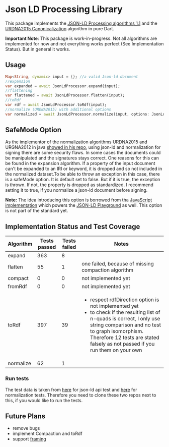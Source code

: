 # Json LD Processing Library
This package implements the [JSON-LD Processing algorithms 1.1](https://www.w3.org/TR/json-ld11-api/) and the [URDNA2015 Canonicalization](https://w3c-ccg.github.io/rdf-dataset-canonicalization/spec/) algorithm in pure Dart.

**Important Note**: This package is work-in-progress. Not all algorithms are implemented for now and not everything works perfect (See Implementation Status).
But in general it works.

## Usage
```Dart
Map<String, dynamic> input = {}; //a valid Json-ld document
//expansion
var expanded = await JsonLdProcessor.expand(input);
//flattening
var flattened = await JsonLdProcessor.flatten(input);
//toRdf
var rdf = await JsonLdProcessor.toRdf(input);
//normalize (URDNA2015) with additional options
var normalized = await JsonLdProcessor.normalize(input, options: JsonLdOptions(safeMode: true));
```

## SafeMode Option
As the implementor of the normalization algorithms URDNA2015 and URGNA2012 in java [showed in his repo](https://github.com/setl/rdf-urdna/tree/master/jsonld-warnings), using json-ld and normalization for signing there are some security flaws. In some cases the documents could be manipulated and the signatures stays correct.
One reasons for this can be found in the expansion algorithm. If a property of the input document can't be expanded to an IRI or keyword, it is dropped and so not included in the normalized dataset.To be able to throw an exception in this case, there is a safeMode option. It is default set to false.
But if it is true, the exception is thrown. If not, the property is dropped as standardized.
I recommend setting it to true, if you normalize a json-ld document before signing.

**Note:** The idea introducing this option is borrowed from tha [JavaScript implementation](https://github.com/digitalbazaar/jsonld.js/) which powers the [JSON-LD Playground](https://json-ld.org/playground/) as well. This option is not part of the standard yet.

## Implementation Status and Test Coverage
| Algorithm | Tests passed | Tests failed | Notes |
|------|------|----------|-------|
| expand | 363 | 8 | |
| flatten | 55 | 1 | one failed, because of missing compaction algorithm
| compact |0 | 0 | not implemented yet|
| fromRdf | 0 |0 | not implemented yet |
| toRdf | 397 | 39 | <ul><li> respect rdfDirection option is not implemented yet</li> <li> to check if the resulting list of n-quads is correct, I only use string comparison and no test to graph isomorphism. Therefore 12 tests are stated falsely as not passed if you run them on your own</ul></li> |
| normalize | 62 | 1 | |

### Run tests
The test data is taken from [here](https://github.com/w3c/json-ld-api/) for json-ld api test and [here](https://github.com/w3c-ccg/rdf-dataset-canonicalization) for normalization tests.
Therefore you need to clone these two repos next to this, if you would like to run the tests.

## Future Plans
- remove bugs
- implement Compaction and toRdf
- support [framing](https://www.w3.org/TR/json-ld11-framing/)
